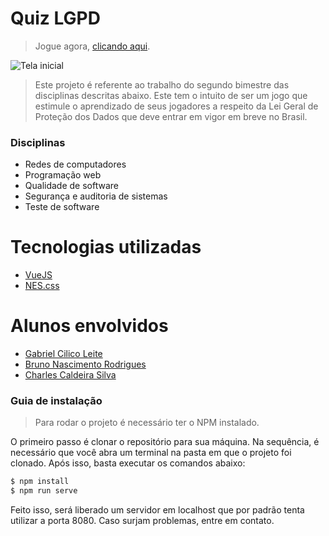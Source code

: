 # Quiz LGPD

> Jogue agora, [clicando aqui](https://gabrielcilico.github.io/aep-lgpd).

![Tela inicial](https://i.imgur.com/efCBX5h.png)

> Este projeto é referente ao trabalho do segundo bimestre das disciplinas descritas abaixo. Este tem o intuito de ser um jogo que estimule o aprendizado de seus jogadores a respeito da Lei Geral de Proteção dos Dados que deve entrar em vigor em breve no Brasil.

### Disciplinas

- Redes de computadores
- Programação web
- Qualidade de software
- Segurança e auditoria de sistemas
- Teste de software

# Tecnologias utilizadas

- [VueJS](https://vuejs.org)
- [NES.css](https://nostalgic-css.github.io/NES.css/)

# Alunos envolvidos

- [Gabriel Cilico Leite](https://github.com/gabrielcilico/)
- [Bruno Nascimento Rodrigues](https://github.com/bruninhorod)
- [Charles Caldeira Silva](https://github.com/charlesilva23)

### Guia de instalação

> Para rodar o projeto é necessário ter o NPM instalado.

O primeiro passo é clonar o repositório para sua máquina. Na sequência, é necessário que você abra um terminal na pasta em que o projeto foi clonado. Após isso, basta executar os comandos abaixo:

```sh
$ npm install
$ npm run serve
```

Feito isso, será liberado um servidor em localhost que por padrão tenta utilizar a porta 8080.
Caso surjam problemas, entre em contato.
